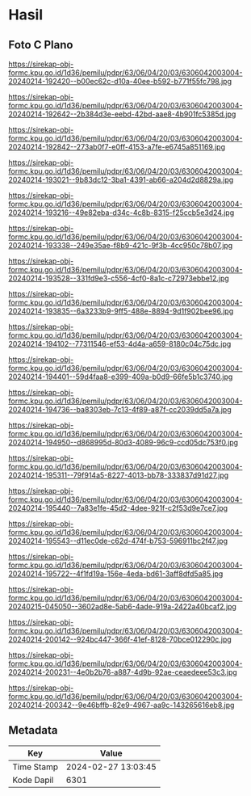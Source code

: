# Hasil

## Foto C Plano

https://sirekap-obj-formc.kpu.go.id/1d36/pemilu/pdpr/63/06/04/20/03/6306042003004-20240214-192420--b00ec62c-d10a-40ee-b592-b771f55fc798.jpg

https://sirekap-obj-formc.kpu.go.id/1d36/pemilu/pdpr/63/06/04/20/03/6306042003004-20240214-192642--2b384d3e-eebd-42bd-aae8-4b901fc5385d.jpg

https://sirekap-obj-formc.kpu.go.id/1d36/pemilu/pdpr/63/06/04/20/03/6306042003004-20240214-192842--273ab0f7-e0ff-4153-a7fe-e6745a851169.jpg

https://sirekap-obj-formc.kpu.go.id/1d36/pemilu/pdpr/63/06/04/20/03/6306042003004-20240214-193021--9b83dc12-3ba1-4391-ab66-a204d2d8829a.jpg

https://sirekap-obj-formc.kpu.go.id/1d36/pemilu/pdpr/63/06/04/20/03/6306042003004-20240214-193216--49e82eba-d34c-4c8b-8315-f25ccb5e3d24.jpg

https://sirekap-obj-formc.kpu.go.id/1d36/pemilu/pdpr/63/06/04/20/03/6306042003004-20240214-193338--249e35ae-f8b9-421c-9f3b-4cc950c78b07.jpg

https://sirekap-obj-formc.kpu.go.id/1d36/pemilu/pdpr/63/06/04/20/03/6306042003004-20240214-193528--331fd9e3-c556-4cf0-8a1c-c72973ebbe12.jpg

https://sirekap-obj-formc.kpu.go.id/1d36/pemilu/pdpr/63/06/04/20/03/6306042003004-20240214-193835--6a3233b9-9ff5-488e-8894-9d1f902bee96.jpg

https://sirekap-obj-formc.kpu.go.id/1d36/pemilu/pdpr/63/06/04/20/03/6306042003004-20240214-194102--77311546-ef53-4d4a-a659-8180c04c75dc.jpg

https://sirekap-obj-formc.kpu.go.id/1d36/pemilu/pdpr/63/06/04/20/03/6306042003004-20240214-194401--59d4faa8-e399-409a-b0d9-66fe5b1c3740.jpg

https://sirekap-obj-formc.kpu.go.id/1d36/pemilu/pdpr/63/06/04/20/03/6306042003004-20240214-194736--ba8303eb-7c13-4f89-a87f-cc2039dd5a7a.jpg

https://sirekap-obj-formc.kpu.go.id/1d36/pemilu/pdpr/63/06/04/20/03/6306042003004-20240214-194950--d868995d-80d3-4089-96c9-ccd05dc753f0.jpg

https://sirekap-obj-formc.kpu.go.id/1d36/pemilu/pdpr/63/06/04/20/03/6306042003004-20240214-195311--79f914a5-8227-4013-bb78-333837d91d27.jpg

https://sirekap-obj-formc.kpu.go.id/1d36/pemilu/pdpr/63/06/04/20/03/6306042003004-20240214-195440--7a83e1fe-45d2-4dee-921f-c2f53d9e7ce7.jpg

https://sirekap-obj-formc.kpu.go.id/1d36/pemilu/pdpr/63/06/04/20/03/6306042003004-20240214-195543--d11ec0de-c62d-474f-b753-596911bc2f47.jpg

https://sirekap-obj-formc.kpu.go.id/1d36/pemilu/pdpr/63/06/04/20/03/6306042003004-20240214-195722--4f1fd19a-156e-4eda-bd61-3aff8dfd5a85.jpg

https://sirekap-obj-formc.kpu.go.id/1d36/pemilu/pdpr/63/06/04/20/03/6306042003004-20240215-045050--3602ad8e-5ab6-4ade-919a-2422a40bcaf2.jpg

https://sirekap-obj-formc.kpu.go.id/1d36/pemilu/pdpr/63/06/04/20/03/6306042003004-20240214-200142--924bc447-366f-41ef-8128-70bce012290c.jpg

https://sirekap-obj-formc.kpu.go.id/1d36/pemilu/pdpr/63/06/04/20/03/6306042003004-20240214-200231--4e0b2b76-a887-4d9b-92ae-ceaedeee53c3.jpg

https://sirekap-obj-formc.kpu.go.id/1d36/pemilu/pdpr/63/06/04/20/03/6306042003004-20240214-200342--9e46bffb-82e9-4967-aa9c-143265616eb8.jpg


## Metadata

| Key        | Value               |
| ---------- | ------------------- |
| Time Stamp | 2024-02-27 13:03:45 |
| Kode Dapil | 6301                |



